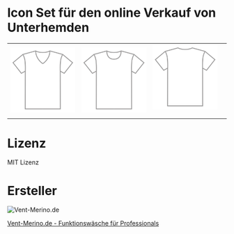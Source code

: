 # Icon Set für den online Verkauf von Unterhemden

<table>
    <tr>
        <td>
            <a target="_blank" href="merino-unterhemd-v-ausschnitt.svg"><img src="merino-unterhemd-v-ausschnitt.svg" alt="Superfine Merino Shirt" title="V-Ausschnitt Unterhemd" style="max-width:100%;"></a>
        </td>
        <td>
            <a target="_blank" href="merino-unterhemd-rund-ausschnitt.svg"><img src="merino-unterhemd-rund-ausschnitt.svg?sanitize=true" alt="Superfine Merino Shirt" title="Rundausschnitt Unterhemd" style="max-width:100%;"></a>
        </td>
        <td>
            <a target="_blank" href="merino-unterhemd-rueckansicht.svg"><img src="merino-unterhemd-rueckansicht.svg?sanitize=true" alt="Superfine Merino Shirt" title="Rückansicht Unterhemd" style="max-width:100%;"></a></p>
        </td>
        <td>
    </tr>
</table>



# Lizenz

MIT Lizenz

# Ersteller

![Vent-Merino.de](https://www.vent-merino.de/wp-content/uploads/2019/04/Vent-Logo.svg)


[Vent-Merino.de - Funktionswäsche für Professionals](https://www.vent-merino.de/?utm_source=github&utm_medium=website&utm_content=credits)
